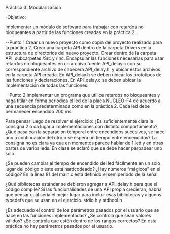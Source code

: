 Práctica 3: Modularización

-Objetivo:

Implementar un módulo de software para trabajar con retardos no bloqueantes a partir de las funciones creadas en la práctica 2.

--Punto 1
Crear un nuevo proyecto como copia del proyecto realizado para la práctica 2.
Crear una carpeta API dentro de la carpeta Drivers en la estructura de directorios del nuevo proyecto. Crear dentro de la carpeta API, subcarpetas /Src y /Inc.
Encapsular las funciones necesarias para usar retardos no bloqueantes en un archivo fuente API_delay.c con su correspondiente archivo de cabecera API_delay.h, y ubicar estos archivos en la carpeta API creada.
En API_delay.h se deben ubicar los prototipos de las funciones y declaraciones.
En API_delay.c se deben ubicar la implementación de todas las funciones.

--Punto 2
Implementar un programa que utilice retardos no bloqueantes y haga titilar en forma periódica el led de la placa NUCLEO-F4 de acuerdo a una secuencia predeterminada como en la práctica 2.
Cada led debe permanecer encendido 200 ms.  

Para pensar luego de resolver el ejercicio:
¿Es suficientemente clara la consigna 2 o da lugar a implementaciones con distinto comportamiento? ¿Qué pasa con la separación temporal entre encendidos sucesivos, se hace uno a continuación del otro o se espera un tiempo entre encendidos?
La consigna no es clara ya que en momentos parece hablar de 1 led y en otras partes de varios leds. En clase se aclaró que se debe hacer parpadear uno solo.

¿Se pueden cambiar el tiempo de encendido del led fácilmente en un solo lugar del código o éste está hardcodeado? ¿Hay números “mágicos” en el código?
En la línea 81 del main.c está definido el semiperiodo de la señal.

¿Qué bibliotecas estándar se debieron agregar a API_delay.h para que el código compile? Si las funcionalidades de una API propia crecieran, habría que pensar cuál sería el mejor lugar para incluir esas bibliotecas y algunos typedefs que se usan en el ejercicio.
stdio.h y stdbool.h

¿Es adecuado el control de los parámetros pasados por el usuario que se hace en las funciones implementadas? ¿Se controla que sean valores válidos? ¿Se controla que estén dentro de los rangos correctos?
En esta práctica no hay parámetros pasados por el usuario.
